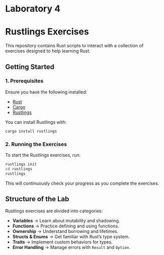 # Laboratory 4
# Rustlings Exercises

This repository contains Rust scripts to interact with a collection of exercises designed to help learning Rust.

## Getting Started

### 1. Prerequisites
Ensure you have the following installed:
- [Rust](https://www.rust-lang.org/tools/install)
- [Cargo](https://doc.rust-lang.org/cargo/getting-started/installation.html)
- [Rustlings](https://github.com/rust-lang/rustlings)

You can install Rustlings with:
```bash
cargo install rustlings
```

### 2. Running the Exercises
To start the Rustlings exercises, run:
```bash
rustlings init
cd rustlings
rustlings
```
This will continuously check your progress as you complete the exercises.


## Structure of the Lab

Rustlings exercises are divided into categories:
- **Variables** → Learn about mutability and shadowing.
- **Functions** → Practice defining and using functions.
- **Ownership** → Understand borrowing and lifetimes.
- **Structs & Enums** → Get familiar with Rust’s type system.
- **Traits** → Implement custom behaviors for types.
- **Error Handling** → Manage errors with `Result` and `Option`.



